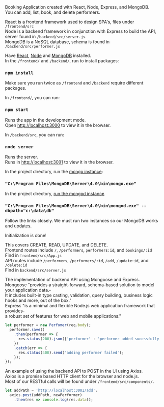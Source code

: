Booking Application created with React, Node, Express, and MongoDB.<br>
You can add, list, book, and delete performers.<br>

React is a frontend framework used to design SPA's, files under `/frontend/src` <br>
Node is a backend framework in conjunction with Express to build the API, server found in `/backend/src/server.js` <br>
MongoDB is a NoSQL database, schema is found in `/backend/src/performer.js`

Have [React](https://reactjs.org/), [Node](https://nodejs.org/en/) and [MongoDB](https://docs.mongodb.com/manual/tutorial/install-mongodb-on-windows/) installed. <br>
In the `/frontend/` and `/backend/`, run to install packages:

### `npm install`
Make sure you run twice as `/frontend` and `/backend` require different packages.

In `/frontend/`, you can run:

### `npm start`

Runs the app in the development mode.<br>
Open [http://localhost:3000](http://localhost:3000) to view it in the browser.

In `/backend/src`, you can run:
### `node server`

Runs the server. <br>
Runs in [http://localhost:3001](http://localhost:3001) to view it in the browser.

In the project directory, run the [mongo instance](https://docs.mongodb.com/manual/tutorial/install-mongodb-on-windows/#start-mdb-edition-as-a-windows-service):

### `"C:\Program Files\MongoDB\Server\4.0\bin\mongo.exe"`

In the project directory, [run the mongod instance](https://docs.mongodb.com/manual/tutorial/install-mongodb-on-windows/#run-mdb-edition-from-the-command-interpreter).
### `"C:\Program Files\MongoDB\Server\4.0\bin\mongod.exe" --dbpath="c:\data\db"`

Follow the links closely.
We must run two instances so our MongoDB works and updates.

Initialization is done! <br>

This covers CREATE, READ, UPDATE, and DELETE. <br>
Frontend routes include `/`, `/performers`, `performers:id`, and `bookings/:id`<br>
  Find in `frontend/src/App.js` <br>
API routes include `/performers`, `/performers/:id`, `/add`, `/update:id`, and `/delete:id`<br>
  Find in `backend/src/server.js`<br>

The implementation of backend API using Mongoose and Express. <br>
Mongoose "provides a straight-forward, schema-based solution to model your application data.- <br>
It includes built-in type casting, validation, query building, business logic hooks and more, out of the box."<br>
Express "is a minimal and flexible Node.js web application framework that provides- <br>
a robust set of features for web and mobile applications."
```js routes.route('/add').post(function(req, res) {
let performer = new Perfomer(req.body);
  performer.save()
    .then(performer => {
      res.status(200).json({'performer' : 'performer added sucessfully'});
    })
    .catch(err => {
      res.status(400).send('adding performer failed');
    });
});
```

An example of using the backend API to POST in the UI using Axios. <br>
Axios is a promise based HTTP client for the browser and node.js. <br>
Most of our RESTful calls will be found under `/frontend/src/components/`.
```js    
let addPath = 'http://localhost:3001/add';
  axios.post(addPath, newPerformer)
    .then(res => console.log(res.data));
```
